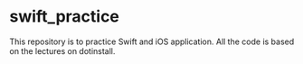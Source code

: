 # swift_practice

This repository is to practice Swift and iOS application.
All the code is based on the lectures on dotinstall.
